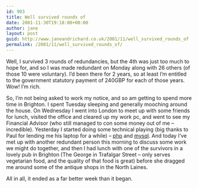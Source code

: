 ```yaml
---
id: 903
title: Well survived rounds of
date: 2001-11-30T19:18:00+00:00
author: jane
layout: post
guid: http://www.janeandrichard.co.uk/2001/11/well_survived_rounds_of
permalink: /2001/11/well_survived_rounds_of/
---
```

Well, I survived 3 rounds of redundancies, but the 4th was just too much to hope for, and so I was made redundant on Monday along with 26 others (of those 10 were voluntary). I&#8217;d been there for 2 years, so at least I&#8217;m entitled to the government statutory payment of 240GBP for each of those years. Wow! I&#8217;m rich.

So, I&#8217;m not being asked to work my notice, and so am getting to spend more time in Brighton. I spent Tuesday sleeping and generally mooching around the house. On Wednesday I went into London to meet up with some friends for lunch, visited the office and cleared up my work pc, and went to see my Financial Advisor (who still managed to con some money out of me &#8211; incredible). Yesterday I started doing some technical playing (big thanks to Paul for lending me his laptop for a while) &#8211; [php](http://www.php.net/) and [mysql](http://www.mysql.com/). And today I&#8217;ve met up with another redundant person this morning to discuss some work we might do together, and then I had lunch with one of the survivors in a lovely pub in Brighton (The George in Trafalgar Street &#8211; only serves vegetarian food, and the quality of that food is great) before she dragged me around some of the antique shops in the North Laines.

All in all, it ended as a far better week than it began.